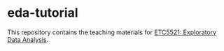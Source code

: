 # eda-tutorial

This repository contains the teaching materials for [ETC5521: Exploratory Data Analysis](https://eda.numbat.space/).
